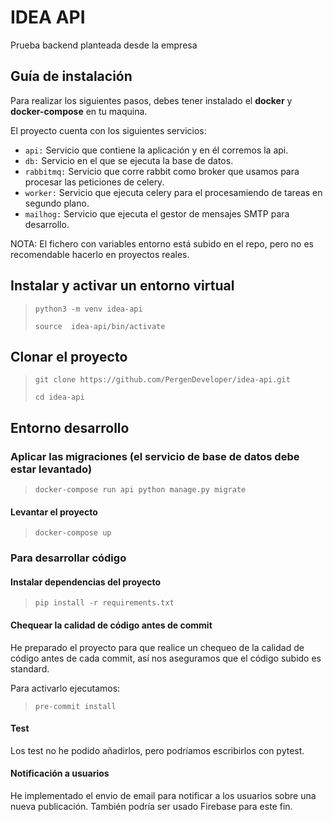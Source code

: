# IDEA API

Prueba backend planteada desde la empresa

## Guía de instalación

Para realizar los siguientes pasos, debes tener instalado el **docker** y **docker-compose** en tu maquina.

El proyecto cuenta con los siguientes servicios:
- `api:` Servicio que contiene la aplicación y en él corremos la api.
- `db:` Servicio en el que se ejecuta la base de datos.
- `rabbitmq:` Servicio que corre rabbit como broker que usamos para procesar las peticiones de celery.
- `worker:` Servicio que ejecuta celery para el procesamiendo de tareas en segundo plano.
- `mailhog:` Servicio que ejecuta el gestor de mensajes SMTP para desarrollo.

NOTA: El fichero con variables entorno está subido en el repo, pero no es recomendable hacerlo en proyectos reales.


## Instalar y activar un entorno virtual
> `python3 -m venv idea-api`
>
> `source  idea-api/bin/activate`

## Clonar el proyecto
> `git clone https://github.com/PergenDeveloper/idea-api.git`
>
> `cd idea-api`

## Entorno desarrollo
### Aplicar las migraciones (el servicio de base de datos debe estar levantado)
> `docker-compose run api python manage.py migrate`

#### Levantar el proyecto
> `docker-compose up`

### Para desarrollar código
#### Instalar dependencias del proyecto
> `pip install -r requirements.txt`

#### Chequear la calidad de código antes de commit
He preparado el proyecto para que realice un chequeo de la calidad de código antes de cada commit, así nos aseguramos
que el código subido es standard.

Para activarlo ejecutamos:
> `pre-commit install`


#### Test
Los test no he podido añadirlos, pero podríamos escribirlos con pytest.

#### Notificación a usuarios
He implementado el envio de email para notificar a los usuarios sobre una nueva publicación. También
podría ser usado Firebase para este fin.
